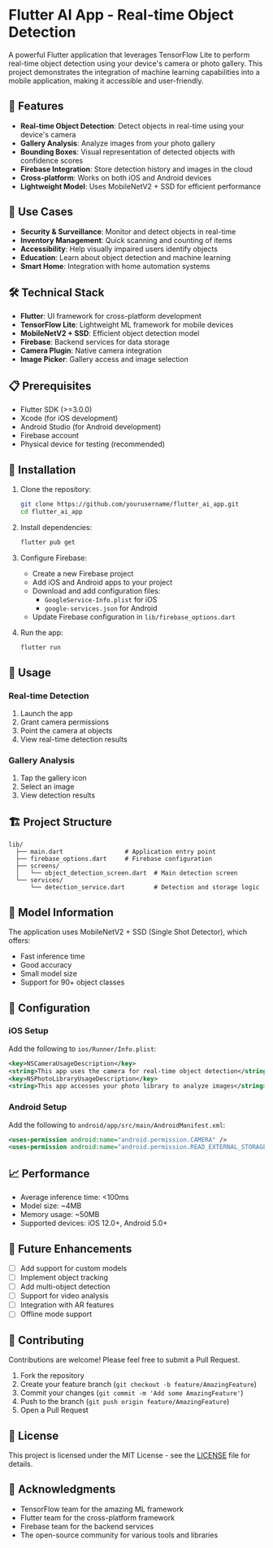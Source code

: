 # Flutter AI App - Real-time Object Detection

A powerful Flutter application that leverages TensorFlow Lite to perform real-time object detection using your device's camera or photo gallery. This project demonstrates the integration of machine learning capabilities into a mobile application, making it accessible and user-friendly.

## 🌟 Features

- **Real-time Object Detection**: Detect objects in real-time using your device's camera
- **Gallery Analysis**: Analyze images from your photo gallery
- **Bounding Boxes**: Visual representation of detected objects with confidence scores
- **Firebase Integration**: Store detection history and images in the cloud
- **Cross-platform**: Works on both iOS and Android devices
- **Lightweight Model**: Uses MobileNetV2 + SSD for efficient performance

## 🎯 Use Cases

- **Security & Surveillance**: Monitor and detect objects in real-time
- **Inventory Management**: Quick scanning and counting of items
- **Accessibility**: Help visually impaired users identify objects
- **Education**: Learn about object detection and machine learning
- **Smart Home**: Integration with home automation systems

## 🛠️ Technical Stack

- **Flutter**: UI framework for cross-platform development
- **TensorFlow Lite**: Lightweight ML framework for mobile devices
- **MobileNetV2 + SSD**: Efficient object detection model
- **Firebase**: Backend services for data storage
- **Camera Plugin**: Native camera integration
- **Image Picker**: Gallery access and image selection

## 📋 Prerequisites

- Flutter SDK (>=3.0.0)
- Xcode (for iOS development)
- Android Studio (for Android development)
- Firebase account
- Physical device for testing (recommended)

## 🚀 Installation

1. Clone the repository:
   ```bash
   git clone https://github.com/yourusername/flutter_ai_app.git
   cd flutter_ai_app
   ```

2. Install dependencies:
   ```bash
   flutter pub get
   ```

3. Configure Firebase:
   - Create a new Firebase project
   - Add iOS and Android apps to your project
   - Download and add configuration files:
     - `GoogleService-Info.plist` for iOS
     - `google-services.json` for Android
   - Update Firebase configuration in `lib/firebase_options.dart`

4. Run the app:
   ```bash
   flutter run
   ```

## 📱 Usage

### Real-time Detection
1. Launch the app
2. Grant camera permissions
3. Point the camera at objects
4. View real-time detection results

### Gallery Analysis
1. Tap the gallery icon
2. Select an image
3. View detection results

## 🏗️ Project Structure

```
lib/
  ├── main.dart                 # Application entry point
  ├── firebase_options.dart     # Firebase configuration
  ├── screens/
  │   └── object_detection_screen.dart  # Main detection screen
  └── services/
      └── detection_service.dart        # Detection and storage logic
```

## 🤖 Model Information

The application uses MobileNetV2 + SSD (Single Shot Detector), which offers:
- Fast inference time
- Good accuracy
- Small model size
- Support for 90+ object classes

## 🔧 Configuration

### iOS Setup
Add the following to `ios/Runner/Info.plist`:
```xml
<key>NSCameraUsageDescription</key>
<string>This app uses the camera for real-time object detection</string>
<key>NSPhotoLibraryUsageDescription</key>
<string>This app accesses your photo library to analyze images</string>
```

### Android Setup
Add the following to `android/app/src/main/AndroidManifest.xml`:
```xml
<uses-permission android:name="android.permission.CAMERA" />
<uses-permission android:name="android.permission.READ_EXTERNAL_STORAGE" />
```

## 📈 Performance

- Average inference time: <100ms
- Model size: ~4MB
- Memory usage: ~50MB
- Supported devices: iOS 12.0+, Android 5.0+

## 🔮 Future Enhancements

- [ ] Add support for custom models
- [ ] Implement object tracking
- [ ] Add multi-object detection
- [ ] Support for video analysis
- [ ] Integration with AR features
- [ ] Offline mode support

## 🤝 Contributing

Contributions are welcome! Please feel free to submit a Pull Request.

1. Fork the repository
2. Create your feature branch (`git checkout -b feature/AmazingFeature`)
3. Commit your changes (`git commit -m 'Add some AmazingFeature'`)
4. Push to the branch (`git push origin feature/AmazingFeature`)
5. Open a Pull Request

## 📝 License

This project is licensed under the MIT License - see the [LICENSE](LICENSE) file for details.

## 🙏 Acknowledgments

- TensorFlow team for the amazing ML framework
- Flutter team for the cross-platform framework
- Firebase team for the backend services
- The open-source community for various tools and libraries
